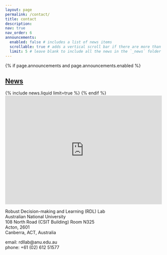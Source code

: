 ```yaml
---
layout: page
permalink: /contact/
title: contact
description:
nav: true
nav_order: 6
announcements:
  enabled: false # includes a list of news items
  scrollable: true # adds a vertical scroll bar if there are more than 3 news items
  limit: 5 # leave blank to include all the news in the `_news` folder
---
```


<!-- News -->

{% if page.announcements and page.announcements.enabled %}

<h2>
    <a href="{{ '/news/' | relative_url }}" style="color: inherit">News</a>
</h2>
{% include news.liquid limit=true %}
{% endif %}

<div class="container">
  <div class="row justify-content-center">
    <!-- Map column -->
    <div class="col-md-6 mb-3">
      <div class="embed-responsive embed-responsive-16by9">
        <iframe 
          src="https://www.google.com/maps/embed?pb=!1m18!1m12!1m3!1d3257.2434520720676!2d149.1178092755103!3d-35.275072893263115!2m3!1f0!2f0!3f0!3m2!1i1024!2i768!4f13.1!3m3!1m2!1s0x6b164d5b45f23ad9%3A0xe02446525496b06f!2s108%20North%20Rd%2C%20Acton%20ACT%202601%2C%20Australia!5e0!3m2!1sen!2sid!4v1752047680441!5m2!1sen!2sid"
          width="100%" 
          height="350" 
          style="border:0;" 
          allowfullscreen="" 
          loading="lazy" 
          referrerpolicy="no-referrer-when-downgrade">
        </iframe>        
      </div>
    </div>
    <!-- Text column -->
    <div class="col-md-6 mb-3 d-flex flex-column justify-content-center">
      <div>
        <p>
          Robust Decision-making and Learning (RDL) Lab<br>
          Australian National University<br>
          108 North Road (CSIT Building) Room N325<br>
          Acton, 2601<br>
          Canberra, ACT, Australia
        </p>
        <div class="d-flex align-items-center mb-2">
          <i class="ti ti-mail mr-3" style="font-size: 30px;"></i>
          <span>email: rdllab@anu.edu.au</span>
        </div>
        <div class="d-flex align-items-center">
          <i class="ti ti-phone mr-3" style="font-size: 30px;"></i>
          <span>phone: +61 (02) 612 51577</span>
        </div>
      </div>
    </div>
  </div>
</div>

